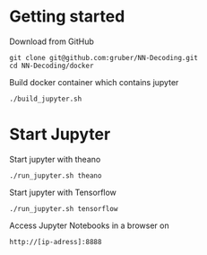 # Getting started
Download from GitHub

    git clone git@github.com:gruber/NN-Decoding.git
    cd NN-Decoding/docker
    
Build docker container which contains jupyter

    ./build_jupyter.sh

# Start Jupyter
Start jupyter with theano

    ./run_jupyter.sh theano
    
Start jupyter with Tensorflow

    ./run_jupyter.sh tensorflow

Access Jupyter Notebooks in a browser on

    http://[ip-adress]:8888
